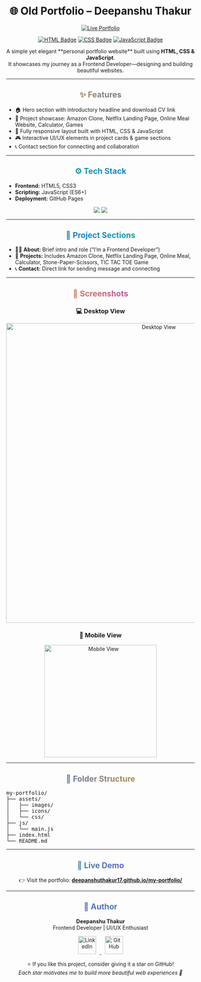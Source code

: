 <h1 align="center">🌐 Old Portfolio – Deepanshu Thakur</h1>

<p align="center">
  <a href="https://deepanshuthakur17.github.io/my-portfolio/" target="_blank">
    <img src="https://img.shields.io/badge/🚀_Live_Portfolio-000?style=for-the-badge&logo=githubpages&logoColor=white" alt="Live Portfolio">
  </a>
</p>

<p align="center">
  <a href="https://developer.mozilla.org/en-US/docs/Web/HTML" target="_blank"><img src="https://img.shields.io/badge/HTML5-E34F26?style=for-the-badge&logo=html5&logoColor=white" alt="HTML Badge"></a>
  <a href="https://developer.mozilla.org/en-US/docs/Web/CSS" target="_blank"><img src="https://img.shields.io/badge/CSS3-1572B6?style=for-the-badge&logo=css3&logoColor=white" alt="CSS Badge"></a>
  <a href="https://developer.mozilla.org/en-US/docs/Web/JavaScript" target="_blank"><img src="https://img.shields.io/badge/JavaScript-F7DF1E?style=for-the-badge&logo=javascript&logoColor=black" alt="JavaScript Badge"></a>
</p>

<p align="center">
  A simple yet elegant **personal portfolio website** built using <strong>HTML, CSS & JavaScript</strong>.<br>
  It showcases my journey as a Frontend Developer—designing and building beautiful websites.
</p>

---

<div align="center">
<h2 style="background: linear-gradient(90deg,#f59e0b,#2563eb); -webkit-background-clip: text; color: transparent;">✨ Features</h2>
<ul align="left">
  <li>🏠 Hero section with introductory headline and download CV link</li>
  <li>💼 Project showcase: Amazon Clone, Netflix Landing Page, Online Meal Website, Calculator, Games</li>
  <li>📱 Fully responsive layout built with HTML, CSS & JavaScript</li>
  <li>🎮 Interactive UI/UX elements in project cards & game sections</li>
  <li>📞 Contact section for connecting and collaboration</li>
</ul>
</div>

---

<div align="center">
<h2 style="background: linear-gradient(90deg,#10b981,#2563eb); -webkit-background-clip: text; color: transparent;">⚙ Tech Stack</h2>
<ul align="left">
  <li><strong>Frontend:</strong> HTML5, CSS3</li>
  <li><strong>Scripting:</strong> JavaScript (ES6+)</li>
  <li><strong>Deployment:</strong> GitHub Pages</li>
</ul>

<p align="center">
  <img src="https://img.shields.io/badge/VS_Code-0078d7?style=for-the-badge&logo=visualstudiocode&logoColor=white">
  <img src="https://img.shields.io/badge/GitHub-181717?style=for-the-badge&logo=github&logoColor=white">
</p>
</div>

---

<div align="center">
<h2 style="background: linear-gradient(90deg,#2563eb,#10b981); -webkit-background-clip: text; color: transparent;">🧠 Project Sections</h2>
<ul align="left">
  <li>👨‍💻 <strong>About:</strong> Brief intro and role (“I’m a Frontend Developer”)</li>
  <li>🧩 <strong>Projects:</strong> Includes Amazon Clone, Netflix Landing Page, Online Meal, Calculator, Stone-Paper-Scissors, TIC TAC TOE Game</li>
  <li>📞 <strong>Contact:</strong> Direct link for sending message and connecting</li>
</ul>
</div>

---

<div align="center">
<h2 style="background: linear-gradient(90deg,#f59e0b,#9333ea); -webkit-background-clip: text; color: transparent;">📸 Screenshots</h2>
<h3>💻 Desktop View</h3>
<img src="https://i.ibb.co/7qyFmdk/DEEPANSHU-Portfolio-10-25-2025-05-15-PM.png" alt="Desktop View" width="800">
<h3>📱 Mobile View</h3>
<img src="https://i.ibb.co/QvVh1Gr7/Screenshot-20251025-034110-Chrome.jpg" alt="Mobile View" width="300">
</div>

---

<div align="center">
<h2 style="background: linear-gradient(90deg,#2563eb,#f59e0b); -webkit-background-clip: text; color: transparent;">📂 Folder Structure</h2>
<pre align="left">
my-portfolio/
├── assets/
│   ├── images/
│   ├── icons/
│   └── css/
├── js/
│   └── main.js
├── index.html
└── README.md
</pre>
</div>

---

<div align="center">
<h2 style="background: linear-gradient(90deg,#10b981,#9333ea); -webkit-background-clip: text; color: transparent;">🚀 Live Demo</h2>
<p>👉 Visit the portfolio: <a href="https://deepanshuthakur17.github.io/my-portfolio/" target="_blank"><strong>deepanshuthakur17.github.io/my-portfolio/</strong></a></p>
</div>

---

<div align="center">
<h2 style="background: linear-gradient(90deg,#9333ea,#10b981); -webkit-background-clip: text; color: transparent;">💬 Author</h2>
<p><strong>Deepanshu Thakur</strong><br>
Frontend Developer | UI/UX Enthusiast</p>

<p align="center">
  <a href="https://deepanshuthakur17.github.io/my-portfolio/" target="_blank">
  <a href="https://www.linkedin.com/in/deepanshu-thakur-1ab5a4330" target="_blank">
    <img src="https://skillicons.dev/icons?i=linkedin" alt="LinkedIn" height="48" style="margin: 0 10px;" />
  </a>
  <a href="https://github.com/Deepanshuthakur17" target="_blank">
    <img src="https://skillicons.dev/icons?i=github" alt="GitHub" height="48" style="margin: 0 10px;" />
  </a>
</p>

<p align="center">
⭐ If you like this project, consider giving it a star on GitHub!<br>
<em>Each star motivates me to build more beautiful web experiences 🌟</em>
</p>
</div>
